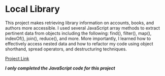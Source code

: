 # Local Library

This project makes retrieving library information on accounts, books, and authors more accessible. I used several JavaScript array methods to extract pertinent data from objects including the following: find(), filter(), map(), indexOf(), join(), reduce(), and more. More importantly, I learned how to effectively access nested data and how to refactor my code using object shorthand, spread operators, and destructuring techniques.

[Project Link]('https://meleciosilva.github.io/project-local-library')

*__I only completed the JavaScript code for this project__*
